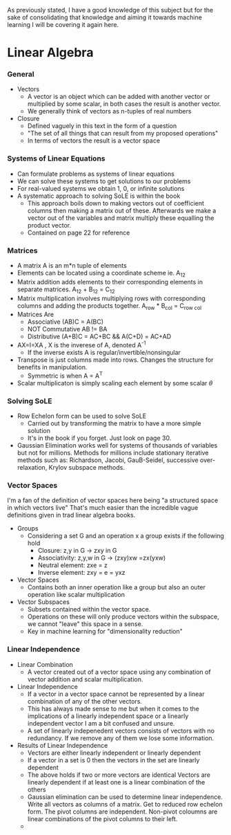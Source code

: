 As previously stated, I have a good knowledge of this subject but for the sake of 
consolidating that knowledge and aiming it towards machine learning I will be 
covering it again here.

# Linear Algebra

### General
* Vectors
  * A vector is an object which can be added with another vector or multiplied by some scalar,
    in both cases the result is another vector.
  * We generally think of vectors as n-tuples of real numbers
* Closure 
  * Defined vaguely in this text in the form of a question
  * "The set of all things that can result from my proposed operations"
  * In terms of vectors the result is a vector space

### Systems of Linear Equations
* Can formulate problems as systems of linear equations
* We can solve these systems to get solutions to our problems
* For real-valued systems we obtain 1, 0, or infinite solutions
* A systematic approach to solving SoLE is within the book
  * This approach boils down to making vectors out of coefficient columns
    then making a matrix out of these. Afterwards we make a vector out of 
    the variables and matrix multiply these equalling the product vector.
  * Contained on page 22 for reference
  
### Matrices
* A matrix A is an m*n tuple of elements
* Elements can be located using a coordinate scheme ie. A<sub>12</sub>
* Matrix addition adds elements to their corresponding elements in separate
matrices. A<sub>12</sub> + B<sub>12</sub> = C<sub>12</sub>
* Matrix multiplication involves multiplying rows with corresponding columns
and adding the products together. A<sub>row</sub> * B<sub>col</sub> = C<sub>row col</sub>
* Matrices Are
  * Associative (AB)C = A(BC)
  * NOT Commutative AB != BA
  * Distributive (A+B)C = AC+BC && A(C+D) = AC+AD
* AX=I=XA , X is the inverese of A, denoted A<sup>-1</sup>
  * If the inverse exists A is regular/invertible/nonsingular
* Transpose is just columns made into rows. Changes the structure for benefits
in manipulation.
  * Symmetric is when A = A<sup>T</sup>
* Scalar multiplicaton is simply scaling each element by some scalar $\theta$

### Solving SoLE
* Row Echelon form can be used to solve SoLE
  * Carried out by transforming the matrix to have a more simple solution
  * It's in the book if you forget. Just look on page 30.
* Gaussian Elimination works well for systems of thousands of variables but not
for millions. Methods for millions include stationary iterative methods such as: Richardson, Jacobi, GauB-Seidel, successive over-relaxation, Krylov subspace methods.

### Vector Spaces
I'm a fan of the definition of vector spaces here being "a structured space in which 
vectors live" That's much easier than the incredible vague definitions given in trad
linear algebra books.
* Groups
  * Considering a set G and an operation x a group exists if the following hold
    * Closure: z,y in G -> zxy in G
    * Associativity: z,y,w in G -> (zxy)xw =zx(yxw)
    * Neutral element: zxe = z
    * Inverse element: zxy = e = yxz
* Vector Spaces
  * Contains both an inner operation like a group but also an outer operation
  like scalar multiplication
* Vector Subspaces
  * Subsets contained within the vector space. 
  * Operations on these will only produce vectors within the subspace, we cannot "leave"
  this space in a sense.
  * Key in machine learning for "dimensionality reduction"
  
### Linear Independence
* Linear Combination
  * A vector created out of a vector space using any combination of 
    vector addition and scalar multiplication.
* Linear Independence
  * If a vector in a vector space cannot be represented by a linear combination of 
  any of the other vectors.
  * This has always made sense to me but when it comes to the implications of a linearly independent space or a linearly independent vector I am a bit confused and unsure.
  * A set of linearly indepenedent vectors consists of vectors with no redundancy. If we remove any of them we lose some information. 
* Results of Linear Independence
  * Vectors are either linearly independent or linearly dependent
  * If a vector in a set is 0 then the vectors in the set are linearly dependent
  * The above holds if two or more vectors are identical
  Vectors are linearly dependent if at least one is a linear combination of the others
  * Gaussian elimination can be used to determine linear independence. Write all vectors as columns of a matrix. Get to reduced row echelon form. The pivot columns are independent. Non-pivot coloumns are linear combinations of the pivot columns to their left.
  * 
